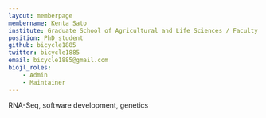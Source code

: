 ```yaml
---
layout: memberpage
membername: Kenta Sato
institute: Graduate School of Agricultural and Life Sciences / Faculty of Agriculture, University of Tokyo.
position: PhD student
github: bicycle1885
twitter: bicycle1885
email: bicycle1885@gmail.com
biojl_roles:
    - Admin
    - Maintainer
---
```


RNA-Seq, software development, genetics
